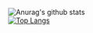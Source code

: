 ![Anurag's github stats](https://github-readme-stats.vercel.app/api?username=nabid-anzum)
<br>
[![Top Langs](https://github-readme-stats.vercel.app/api/top-langs/?username=nabid-anzum)](https://github.com/nabid-anzum/github-readme-stats)
